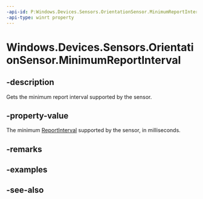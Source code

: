 ```yaml
---
-api-id: P:Windows.Devices.Sensors.OrientationSensor.MinimumReportInterval
-api-type: winrt property
---
```


<!-- Property syntax
public uint MinimumReportInterval { get; }
-->

# Windows.Devices.Sensors.OrientationSensor.MinimumReportInterval

## -description

Gets the minimum report interval supported by the sensor.

## -property-value

The minimum [ReportInterval](orientationsensor_reportinterval.md) supported by the sensor, in milliseconds.

## -remarks

## -examples

## -see-also
